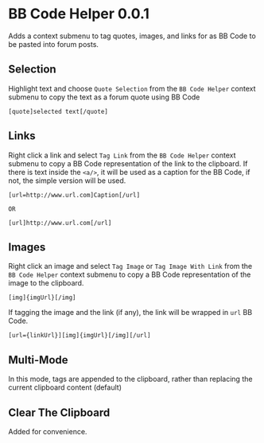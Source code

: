 # BB Code Helper 0.0.1

Adds a context submenu to tag quotes, images, and links for as BB Code to be pasted into forum posts.

## Selection

Highlight text and choose `Quote Selection` from the `BB Code Helper` context submenu to copy the text as a forum quote using BB Code

```
[quote]selected text[/quote]
```

## Links

Right click a link and select `Tag Link` from the `BB Code Helper` context submenu to copy a BB Code representation of the link to the clipboard. If there is text inside the `<a/>`, it will be used as a caption for the BB Code, if not, the simple version will be used.

```
[url=http://www.url.com]Caption[/url]

OR

[url]http://www.url.com[/url]
```

## Images

Right click an image and select `Tag Image` or `Tag Image With Link` from the `BB Code Helper` context submenu to copy a BB Code representation of the image to the clipboard.

```
[img]{imgUrl}[/img]
```

If tagging the image and the link (if any), the link will be wrapped in `url` BB Code.

```
[url={linkUrl}][img]{imgUrl}[/img][/url]
```

## Multi-Mode

In this mode, tags are appended to the clipboard, rather than replacing the current clipboard content (default)

## Clear The Clipboard

Added for convenience.